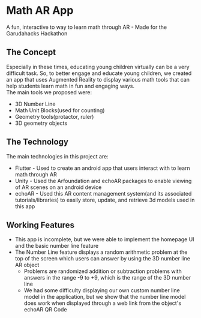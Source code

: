 # Math AR App
A fun, interactive to way to learn math through AR - Made for the Garudahacks Hackathon
## The Concept
Especially in these times, educating young children virtually can be a very difficult task. So, to better engage and educate young children, we created an app that uses Augmented Reality to display various math tools that can help students learn math in fun and engaging ways. \
The main tools we proposed were:
- 3D Number Line
- Math Unit Blocks(used for counting)
- Geometry tools(protactor, ruler)
- 3D geometry objects

## The Technology
The main technologies in this project are:
- Flutter - Used to create an android app that users interact with to learn math through AR
- Unity - Used the Arfoundation and echoAR packages to enable viewing of AR scenes on an android device
- echoAR - Used this AR content management system(and its associated tutorials/libraries) to easily store, update, and retrieve 3d models used in this app

## Working Features
- This app is incomplete, but we were able to implement the homepage UI and the basic number line feature
- The Number Line feature displays a random arithmetic problem at the top of the screen which users can answer by using the 3D number line AR object
    - Problems are randomized addition or subtraction problems with answers in the range -9 to +9, which is the range of the 3D number line
    - We had some difficulty displaying our own custom number line model in the application, but we show that the number line model does work when displayed through a web link from the object's echoAR QR Code
    